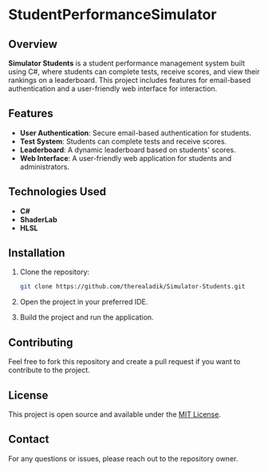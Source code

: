 # StudentPerformanceSimulator

## Overview

**Simulator Students** is a student performance management system built using C#, where students can complete tests, receive scores, and view their rankings on a leaderboard. This project includes features for email-based authentication and a user-friendly web interface for interaction.

## Features

- **User Authentication**: Secure email-based authentication for students.
- **Test System**: Students can complete tests and receive scores.
- **Leaderboard**: A dynamic leaderboard based on students' scores.
- **Web Interface**: A user-friendly web application for students and administrators.
  
## Technologies Used

- **C#**
- **ShaderLab** 
- **HLSL**

## Installation

1. Clone the repository:
    ```bash
    git clone https://github.com/therealadik/Simulator-Students.git
    ```
2. Open the project in your preferred IDE.

3. Build the project and run the application.

## Contributing

Feel free to fork this repository and create a pull request if you want to contribute to the project.

## License

This project is open source and available under the [MIT License](LICENSE).

## Contact

For any questions or issues, please reach out to the repository owner.
